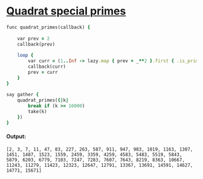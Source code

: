 [1]: https://rosettacode.org/wiki/Quadrat_special_primes

# [Quadrat special primes][1]

```ruby
func quadrat_primes(callback) {
 
    var prev = 2
    callback(prev)
 
    loop {
        var curr = (1..Inf -> lazy.map { prev + _**2 }.first { .is_prime })
        callback(curr)
        prev = curr
    }
}
 
say gather {
    quadrat_primes({|k|
        break if (k >= 16000)
        take(k)
    })
}
```

#### Output:
```
[2, 3, 7, 11, 47, 83, 227, 263, 587, 911, 947, 983, 1019, 1163, 1307, 1451, 1487, 1523, 1559, 2459, 3359, 4259, 4583, 5483, 5519, 5843, 5879, 6203, 6779, 7103, 7247, 7283, 7607, 7643, 8219, 8363, 10667, 11243, 11279, 11423, 12323, 12647, 12791, 13367, 13691, 14591, 14627, 14771, 15671]
```
